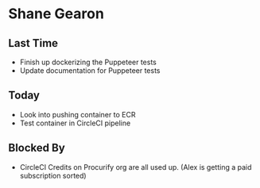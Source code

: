 # Shane Gearon

## Last Time

- Finish up dockerizing the Puppeteer tests
- Update documentation for Puppeteer tests

## Today

- Look into pushing container to ECR
- Test container in CircleCI pipeline

## Blocked By

- CircleCI Credits on Procurify org are all used up. (Alex is getting a paid subscription sorted)
